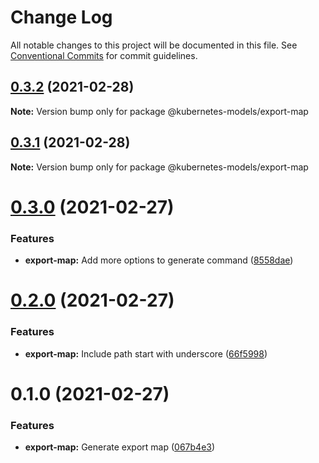 # Change Log

All notable changes to this project will be documented in this file.
See [Conventional Commits](https://conventionalcommits.org) for commit guidelines.

## [0.3.2](https://github.com/tommy351/kubernetes-models-ts/compare/@kubernetes-models/export-map@0.3.1...@kubernetes-models/export-map@0.3.2) (2021-02-28)

**Note:** Version bump only for package @kubernetes-models/export-map





## [0.3.1](https://github.com/tommy351/kubernetes-models-ts/compare/@kubernetes-models/export-map@0.3.0...@kubernetes-models/export-map@0.3.1) (2021-02-28)

**Note:** Version bump only for package @kubernetes-models/export-map





# [0.3.0](https://github.com/tommy351/kubernetes-models-ts/compare/@kubernetes-models/export-map@0.2.0...@kubernetes-models/export-map@0.3.0) (2021-02-27)


### Features

* **export-map:** Add more options to generate command ([8558dae](https://github.com/tommy351/kubernetes-models-ts/commit/8558daedd09894c2098fa16dfd103858aeb40d5a))





# [0.2.0](https://github.com/tommy351/kubernetes-models-ts/compare/@kubernetes-models/export-map@0.1.0...@kubernetes-models/export-map@0.2.0) (2021-02-27)


### Features

* **export-map:** Include path start with underscore ([66f5998](https://github.com/tommy351/kubernetes-models-ts/commit/66f5998b5f5207778890ac0d10c4989845469292))





# 0.1.0 (2021-02-27)


### Features

* **export-map:** Generate export map ([067b4e3](https://github.com/tommy351/kubernetes-models-ts/commit/067b4e303c0f662e113fc2ee65e8edf36a86c958))
